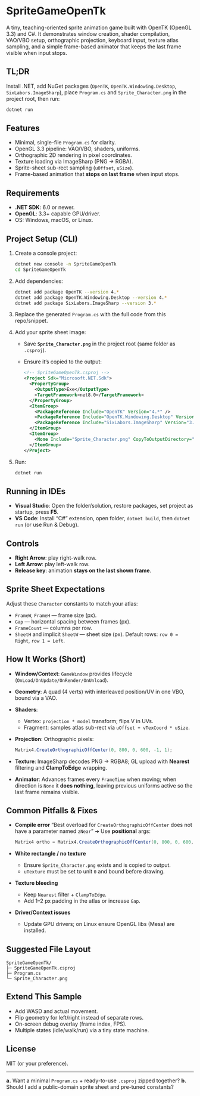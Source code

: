 ﻿# SpriteGameOpenTk

A tiny, teaching-oriented sprite animation game built with OpenTK (OpenGL 3.3) and C#. It demonstrates window creation, shader compilation, VAO/VBO setup, orthographic projection, keyboard input, texture atlas sampling, and a simple frame-based animator that keeps the last frame visible when input stops.

## TL;DR

Install .NET, add NuGet packages (`OpenTK`, `OpenTK.Windowing.Desktop`, `SixLabors.ImageSharp`), place `Program.cs` and `Sprite_Character.png` in the project root, then run:

```bash
dotnet run
```

## Features

* Minimal, single-file `Program.cs` for clarity.
* OpenGL 3.3 pipeline: VAO/VBO, shaders, uniforms.
* Orthographic 2D rendering in pixel coordinates.
* Texture loading via ImageSharp (PNG → RGBA).
* Sprite-sheet sub-rect sampling (`uOffset`, `uSize`).
* Frame-based animation that **stops on last frame** when input stops.

## Requirements

* **.NET SDK**: 6.0 or newer.
* **OpenGL**: 3.3+ capable GPU/driver.
* OS: Windows, macOS, or Linux.

## Project Setup (CLI)

1. Create a console project:

   ```bash
   dotnet new console -n SpriteGameOpenTk
   cd SpriteGameOpenTk
   ```

2. Add dependencies:

   ```bash
   dotnet add package OpenTK --version 4.*
   dotnet add package OpenTK.Windowing.Desktop --version 4.*
   dotnet add package SixLabors.ImageSharp --version 3.*
   ```

3. Replace the generated `Program.cs` with the full code from this repo/snippet.

4. Add your sprite sheet image:

   * Save **`Sprite_Character.png`** in the project root (same folder as `.csproj`).
   * Ensure it’s copied to the output:

     ```xml
     <!-- SpriteGameOpenTk.csproj -->
     <Project Sdk="Microsoft.NET.Sdk">
       <PropertyGroup>
         <OutputType>Exe</OutputType>
         <TargetFramework>net8.0</TargetFramework>
       </PropertyGroup>
       <ItemGroup>
         <PackageReference Include="OpenTK" Version="4.*" />
         <PackageReference Include="OpenTK.Windowing.Desktop" Version="4.*" />
         <PackageReference Include="SixLabors.ImageSharp" Version="3.*" />
       </ItemGroup>
       <ItemGroup>
         <None Include="Sprite_Character.png" CopyToOutputDirectory="PreserveNewest" />
       </ItemGroup>
     </Project>
     ```

5. Run:

   ```bash
   dotnet run
   ```

## Running in IDEs

* **Visual Studio**: Open the folder/solution, restore packages, set project as startup, press **F5**.
* **VS Code**: Install “C#” extension, open folder, `dotnet build`, then `dotnet run` (or use Run & Debug).

## Controls

* **Right Arrow**: play right-walk row.
* **Left Arrow**: play left-walk row.
* **Release key**: animation **stays on the last shown frame**.

## Sprite Sheet Expectations

Adjust these `Character` constants to match your atlas:

* `FrameW`, `FrameH` — frame size (px).
* `Gap` — horizontal spacing between frames (px).
* `FrameCount` — columns per row.
* `SheetH` and implicit `SheetW` — sheet size (px).
  Default rows: `row 0 = Right`, `row 1 = Left`.

## How It Works (Short)

* **Window/Context**: `GameWindow` provides lifecycle (`OnLoad/OnUpdate/OnRender/OnUnload`).
* **Geometry**: A quad (4 verts) with interleaved position/UV in one VBO, bound via a VAO.
* **Shaders**:

  * Vertex: `projection * model` transform; flips V in UVs.
  * Fragment: samples atlas sub-rect via `uOffset + vTexCoord * uSize`.
* **Projection**: Orthographic pixels:

  ```csharp
  Matrix4.CreateOrthographicOffCenter(0, 800, 0, 600, -1, 1);
  ```
* **Texture**: ImageSharp decodes PNG → RGBA8; GL upload with **Nearest** filtering and **ClampToEdge** wrapping.
* **Animator**: Advances frames every `FrameTime` when moving; when direction is `None` it **does nothing**, leaving previous uniforms active so the last frame remains visible.

## Common Pitfalls & Fixes

* **Compile error**
  “Best overload for `CreateOrthographicOffCenter` does not have a parameter named `zNear`”
  ➜ Use **positional** args:

  ```csharp
  Matrix4 ortho = Matrix4.CreateOrthographicOffCenter(0, 800, 0, 600, -1, 1);
  ```
* **White rectangle / no texture**

  * Ensure `Sprite_Character.png` exists and is copied to output.
  * `uTexture` must be set to unit `0` and bound before drawing.
* **Texture bleeding**

  * Keep `Nearest` filter + `ClampToEdge`.
  * Add 1–2 px padding in the atlas or increase `Gap`.
* **Driver/Context issues**

  * Update GPU drivers; on Linux ensure OpenGL libs (Mesa) are installed.

## Suggested File Layout

```
SpriteGameOpenTk/
├─ SpriteGameOpenTk.csproj
├─ Program.cs
└─ Sprite_Character.png
```

## Extend This Sample

* Add WASD and actual movement.
* Flip geometry for left/right instead of separate rows.
* On-screen debug overlay (frame index, FPS).
* Multiple states (idle/walk/run) via a tiny state machine.

## License

MIT (or your preference).

---

**a.** Want a minimal `Program.cs` + ready-to-use `.csproj` zipped together?
**b.** Should I add a public-domain sprite sheet and pre-tuned constants?
